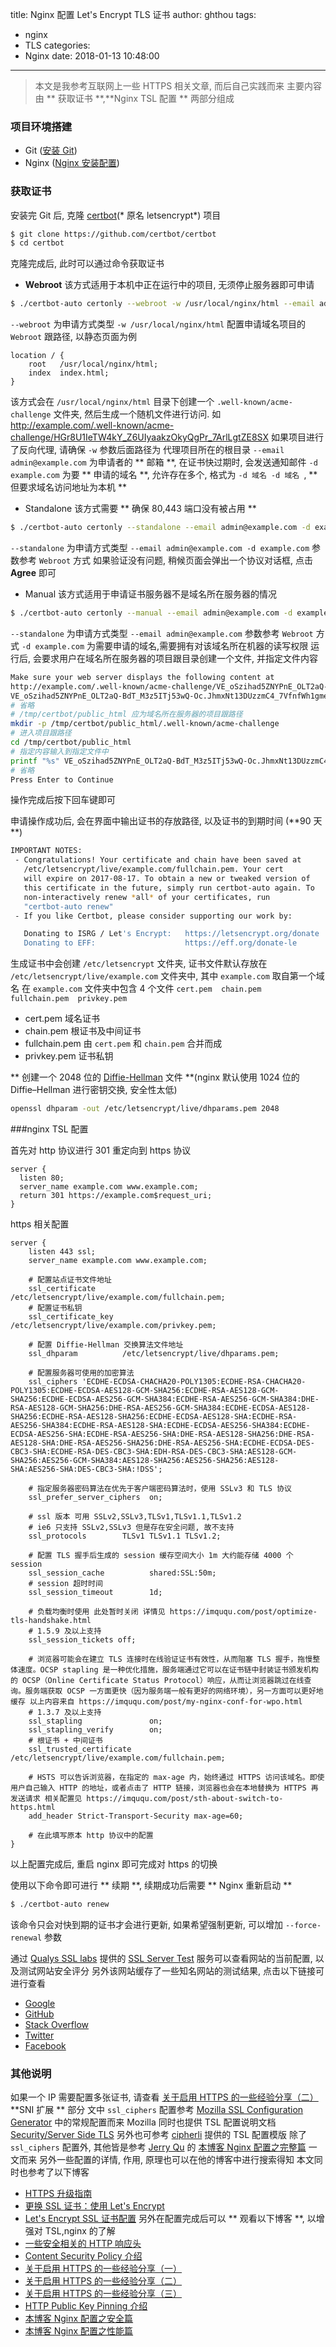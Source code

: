 title: Nginx 配置 Let's Encrypt TLS 证书
author: ghthou
tags:
  - nginx
  - TLS
categories:
  - Nginx
date: 2018-01-13 10:48:00
---
> 本文是我参考互联网上一些 HTTPS 相关文章, 而后自己实践而来
主要内容由 ** 获取证书 **,**Nginx TSL 配置 ** 两部分组成

### 项目环境搭建
- Git       ([安装 Git](http://www.liaoxuefeng.com/wiki/0013739516305929606dd18361248578c67b8067c8c017b000/00137396287703354d8c6c01c904c7d9ff056ae23da865a000))
- Nginx     ([Nginx 安装配置](http://www.runoob.com/linux/nginx-install-setup.html))

### 获取证书
安装完 Git 后, 克隆 [certbot](https://github.com/certbot/certbot)(* 原名 letsencrypt*) 项目
```bash
$ git clone https://github.com/certbot/certbot
$ cd certbot
```
克隆完成后, 此时可以通过命令获取证书

- **Webroot**
该方式适用于本机中正在运行中的项目, 无须停止服务器即可申请
```bash
$ ./certbot-auto certonly --webroot -w /usr/local/nginx/html --email admin@example.com -d example.com -d www.example.com -d other.example.com
```
`--webroot` 为申请方式类型 
`-w /usr/local/nginx/html` 配置申请域名项目的 `Webroot` 跟路径, 以静态页面为例
```nginx
location / {
    root   /usr/local/nginx/html;
    index  index.html;
}
```
该方式会在 `/usr/local/nginx/html` 目录下创建一个 `.well-known/acme-challenge` 文件夹, 然后生成一个随机文件进行访问. 如
http://example.com/.well-known/acme-challenge/HGr8U1IeTW4kY_Z6UIyaakzOkyQgPr_7ArlLgtZE8SX
如果项目进行了反向代理, 请确保 `-w` 参数后面路径为 代理项目所在的根目录
`--email admin@example.com` 为申请者的 ** 邮箱 **, 在证书快过期时, 会发送通知邮件
`-d example.com` 为要 ** 申请的域名 **, 允许存在多个, 格式为 `-d 域名 -d 域名 `, ** 但要求域名访问地址为本机 **

- Standalone
该方式需要 ** 确保 80,443 端口没有被占用 **
```bash
$ ./certbot-auto certonly --standalone --email admin@example.com -d example.com -d www.example.com -d other.example.com
```
`--standalone` 为申请方式类型 
`--email admin@example.com -d example.com` 参数参考 `Webroot` 方式
如果验证没有问题, 稍候页面会弹出一个协议对话框, 点击 **Agree** 即可

- Manual
该方式适用于申请证书服务器不是域名所在服务器的情况
```bash
$ ./certbot-auto certonly --manual --email admin@example.com -d example.com -d www.example.com -d other.example.com
```
`--standalone` 为申请方式类型
`--email admin@example.com` 参数参考 `Webroot` 方式
`-d example.com` 为需要申请的域名,需要拥有对该域名所在机器的读写权限
运行后, 会要求用户在域名所在服务器的项目跟目录创建一个文件, 并指定文件内容
```bash
Make sure your web server displays the following content at
http://example.com/.well-known/acme-challenge/VE_oSzihad5ZNYPnE_OLT2aQ-BdT_M3z5ITj53wQ-Oc before continuing:
VE_oSzihad5ZNYPnE_OLT2aQ-BdT_M3z5ITj53wQ-Oc.JhmxNt13DUzzmC4_7VfnfWh1gmePbExxQygAMf9KTSo
# 省略
# /tmp/certbot/public_html 应为域名所在服务器的项目跟路径
mkdir -p /tmp/certbot/public_html/.well-known/acme-challenge
# 进入项目跟路径
cd /tmp/certbot/public_html
# 指定内容输入到指定文件中
printf "%s" VE_oSzihad5ZNYPnE_OLT2aQ-BdT_M3z5ITj53wQ-Oc.JhmxNt13DUzzmC4_7VfnfWh1gmePbExxQygAMf9KTSo > .well-known/acme-challenge/VE_oSzihad5ZNYPnE_OLT2aQ-BdT_M3z5ITj53wQ-Oc
# 省略
Press Enter to Continue
```
操作完成后按下回车键即可

申请操作成功后, 会在界面中输出证书的存放路径, 以及证书的到期时间 (**90 天 **)
```bash
IMPORTANT NOTES:
 - Congratulations! Your certificate and chain have been saved at
   /etc/letsencrypt/live/example.com/fullchain.pem. Your cert
   will expire on 2017-08-17. To obtain a new or tweaked version of
   this certificate in the future, simply run certbot-auto again. To
   non-interactively renew *all* of your certificates, run
   "certbot-auto renew"
 - If you like Certbot, please consider supporting our work by:

   Donating to ISRG / Let's Encrypt:   https://letsencrypt.org/donate
   Donating to EFF:                    https://eff.org/donate-le
```
生成证书中会创建 `/etc/letsencrypt` 文件夹, 证书文件默认存放在 `/etc/letsencrypt/live/example.com` 文件夹中, 其中 `example.com` 取自第一个域名
在 `example.com` 文件夹中包含 4 个文件 `cert.pem  chain.pem  fullchain.pem  privkey.pem`
- cert.pem 域名证书
- chain.pem 根证书及中间证书
- fullchain.pem 由 `cert.pem` 和 `chain.pem` 合并而成
- privkey.pem 证书私钥

** 创建一个 2048 位的 [Diffie-Hellman](https://zh.wikipedia.org/wiki/%E8%BF%AA%E8%8F%B2-%E8%B5%AB%E7%88%BE%E6%9B%BC%E5%AF%86%E9%91%B0%E4%BA%A4%E6%8F%9B) 文件 **(nginx 默认使用 1024 位的 Diffie–Hellman 进行密钥交换, 安全性太低)
```bash
openssl dhparam -out /etc/letsencrypt/live/dhparams.pem 2048
```

###nginx TSL 配置

首先对 http 协议进行 301 重定向到 https 协议
```nginx
server {
  listen 80;
  server_name example.com www.example.com;
  return 301 https://example.com$request_uri;
}
```
https 相关配置
```nginx
server {
    listen 443 ssl;
    server_name example.com www.example.com;
    
    # 配置站点证书文件地址
    ssl_certificate      /etc/letsencrypt/live/example.com/fullchain.pem;
    # 配置证书私钥
    ssl_certificate_key  /etc/letsencrypt/live/example.com/privkey.pem;
    
    # 配置 Diffie-Hellman 交换算法文件地址
    ssl_dhparam          /etc/letsencrypt/live/dhparams.pem;
    
    # 配置服务器可使用的加密算法
    ssl_ciphers 'ECDHE-ECDSA-CHACHA20-POLY1305:ECDHE-RSA-CHACHA20-POLY1305:ECDHE-ECDSA-AES128-GCM-SHA256:ECDHE-RSA-AES128-GCM-SHA256:ECDHE-ECDSA-AES256-GCM-SHA384:ECDHE-RSA-AES256-GCM-SHA384:DHE-RSA-AES128-GCM-SHA256:DHE-RSA-AES256-GCM-SHA384:ECDHE-ECDSA-AES128-SHA256:ECDHE-RSA-AES128-SHA256:ECDHE-ECDSA-AES128-SHA:ECDHE-RSA-AES256-SHA384:ECDHE-RSA-AES128-SHA:ECDHE-ECDSA-AES256-SHA384:ECDHE-ECDSA-AES256-SHA:ECDHE-RSA-AES256-SHA:DHE-RSA-AES128-SHA256:DHE-RSA-AES128-SHA:DHE-RSA-AES256-SHA256:DHE-RSA-AES256-SHA:ECDHE-ECDSA-DES-CBC3-SHA:ECDHE-RSA-DES-CBC3-SHA:EDH-RSA-DES-CBC3-SHA:AES128-GCM-SHA256:AES256-GCM-SHA384:AES128-SHA256:AES256-SHA256:AES128-SHA:AES256-SHA:DES-CBC3-SHA:!DSS';

    # 指定服务器密码算法在优先于客户端密码算法时，使用 SSLv3 和 TLS 协议
    ssl_prefer_server_ciphers  on;
    
    # ssl 版本 可用 SSLv2,SSLv3,TLSv1,TLSv1.1,TLSv1.2 
    # ie6 只支持 SSLv2,SSLv3 但是存在安全问题, 故不支持
    ssl_protocols        TLSv1 TLSv1.1 TLSv1.2;
    
    # 配置 TLS 握手后生成的 session 缓存空间大小 1m 大约能存储 4000 个 session
    ssl_session_cache          shared:SSL:50m;
    # session 超时时间
    ssl_session_timeout        1d;
    
    # 负载均衡时使用 此处暂时关闭 详情见 https://imququ.com/post/optimize-tls-handshake.html 
    # 1.5.9 及以上支持
    ssl_session_tickets off;
    
    # 浏览器可能会在建立 TLS 连接时在线验证证书有效性，从而阻塞 TLS 握手，拖慢整体速度。OCSP stapling 是一种优化措施，服务端通过它可以在证书链中封装证书颁发机构的 OCSP（Online Certificate Status Protocol）响应，从而让浏览器跳过在线查询。服务端获取 OCSP 一方面更快（因为服务端一般有更好的网络环境），另一方面可以更好地缓存 以上内容来自 https://imququ.com/post/my-nginx-conf-for-wpo.html
    # 1.3.7 及以上支持
    ssl_stapling               on;
    ssl_stapling_verify        on;
    # 根证书 + 中间证书
    ssl_trusted_certificate    /etc/letsencrypt/live/example.com/fullchain.pem;
    
    # HSTS 可以告诉浏览器，在指定的 max-age 内，始终通过 HTTPS 访问该域名。即使用户自己输入 HTTP 的地址，或者点击了 HTTP 链接，浏览器也会在本地替换为 HTTPS 再发送请求 相关配置见 https://imququ.com/post/sth-about-switch-to-https.html
    add_header Strict-Transport-Security max-age=60;
    
    # 在此填写原本 http 协议中的配置
}
```
以上配置完成后, 重启 nginx 即可完成对 https 的切换

使用以下命令即可进行 ** 续期 **, 续期成功后需要 ** Nginx 重新启动 **
```bash
$ ./certbot-auto renew
```
该命令只会对快到期的证书才会进行更新, 如果希望强制更新, 可以增加 `--force-renewal` 参数

通过 [Qualys SSL labs](https://www.ssllabs.com/index.html) 提供的 [SSL Server Test](https://www.ssllabs.com/ssltest/index.html) 服务可以查看网站的当前配置, 以及测试网站安全评分
另外该网站缓存了一些知名网站的测试结果, 点击以下链接可进行查看
- [Google](https://www.ssllabs.com/ssltest/analyze.html?d=google.com&s=216.58.195.78&hideResults=on)
- [GitHub](https://www.ssllabs.com/ssltest/analyze.html?d=github.com&s=192.30.253.113&hideResults=on)
- [Stack Overflow](https://www.ssllabs.com/ssltest/analyze.html?d=stackoverflow.com&s=151.101.129.69&hideResults=on)
- [Twitter](https://www.ssllabs.com/ssltest/analyze.html?d=twitter.com&s=104.244.42.129&hideResults=on)
- [Facebook](https://www.ssllabs.com/ssltest/analyze.html?d=www.facebook.com&s=31.13.70.36&hideResults=on)


### 其他说明
如果一个 IP 需要配置多张证书, 请查看 [关于启用 HTTPS 的一些经验分享（二）](https://imququ.com/post/sth-about-switch-to-https-2.html) **SNI 扩展 ** 部分
文中 `ssl_ciphers` 配置参考 [Mozilla SSL Configuration Generator](https://mozilla.github.io/server-side-tls/ssl-config-generator/) 中的常规配置而来
Mozilla 同时也提供 TSL 配置说明文档 [Security/Server Side TLS](https://wiki.mozilla.org/Security/Server_Side_TLS#Recommended_configurations)
另外也可参考 [cipherli](https://cipherli.st/) 提供的 TSL 配置模版
除了 `ssl_ciphers` 配置外, 其他皆是参考 [Jerry Qu](https://imququ.com/) 的 [本博客 Nginx 配置之完整篇](https://imququ.com/post/my-nginx-conf.html) 一文而来
另外一些配置的详情, 作用, 原理也可以在他的博客中进行搜索得知
本文同时也参考了以下博客
- [HTTPS 升级指南](http://www.ruanyifeng.com/blog/2016/08/migrate-from-http-to-https.html)
- [更换 SSL 证书：使用 Let's Encrypt](https://www.cooppor.com/post/using-lets-encrypt-free-ssl)
- [Let's Encrypt SSL 证书配置](http://www.jianshu.com/p/eaac0d082ba2)
另外在配置完成后可以 ** 观看以下博客 **, 以增强对 TSL,nginx 的了解
- [一些安全相关的 HTTP 响应头](https://imququ.com/post/web-security-and-response-header.html)
- [Content Security Policy 介绍](https://imququ.com/post/content-security-policy-reference.html)
- [关于启用 HTTPS 的一些经验分享（一）](https://imququ.com/post/sth-about-switch-to-https.html)
- [关于启用 HTTPS 的一些经验分享（二）](https://imququ.com/post/sth-about-switch-to-https-2.html)
- [关于启用 HTTPS 的一些经验分享（三）](https://imququ.com/post/sth-about-switch-to-https-3.html)
- [HTTP Public Key Pinning 介绍](https://imququ.com/post/http-public-key-pinning.html)
- [本博客 Nginx 配置之安全篇](https://imququ.com/post/my-nginx-conf-for-security.html)
- [本博客 Nginx 配置之性能篇](https://imququ.com/post/my-nginx-conf-for-wpo.html)
